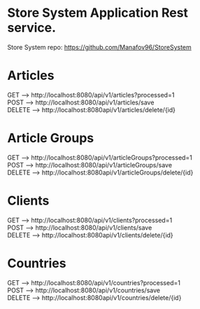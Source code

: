 # Store System Application Rest service.
Store System repo: https://github.com/Manafov96/StoreSystem

# Articles
 GET --> http://localhost:8080/api/v1/articles?processed=1 <br />
 POST --> http://localhost:8080/api/v1/articles/save <br />
 DELETE --> http://localhost:8080api/v1/articles/delete/{id} <br />
 
 # Article Groups
 GET --> http://localhost:8080/api/v1/articleGroups?processed=1 <br />
 POST --> http://localhost:8080/api/v1/articleGroups/save <br />
 DELETE --> http://localhost:8080api/v1/articleGroups/delete/{id} <br />
 
 # Clients
 GET --> http://localhost:8080/api/v1/clients?processed=1 <br />
 POST --> http://localhost:8080/api/v1/clients/save <br />
 DELETE --> http://localhost:8080api/v1/clients/delete/{id} <br />
 
  # Countries
  GET --> http://localhost:8080/api/v1/countries?processed=1 <br />
  POST --> http://localhost:8080/api/v1/countries/save <br />
  DELETE --> http://localhost:8080api/v1/countries/delete/{id} <br />
